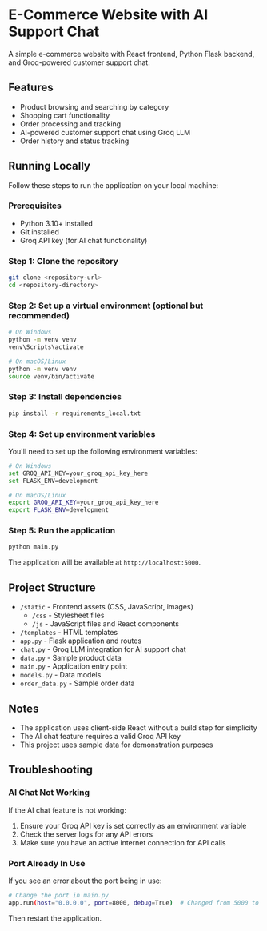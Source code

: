 # E-Commerce Website with AI Support Chat

A simple e-commerce website with React frontend, Python Flask backend, and Groq-powered customer support chat.

## Features

- Product browsing and searching by category
- Shopping cart functionality
- Order processing and tracking
- AI-powered customer support chat using Groq LLM
- Order history and status tracking

## Running Locally

Follow these steps to run the application on your local machine:

### Prerequisites

- Python 3.10+ installed
- Git installed
- Groq API key (for AI chat functionality)

### Step 1: Clone the repository

```bash
git clone <repository-url>
cd <repository-directory>
```

### Step 2: Set up a virtual environment (optional but recommended)

```bash
# On Windows
python -m venv venv
venv\Scripts\activate

# On macOS/Linux
python -m venv venv
source venv/bin/activate
```

### Step 3: Install dependencies

```bash
pip install -r requirements_local.txt
```

### Step 4: Set up environment variables

You'll need to set up the following environment variables:

```bash
# On Windows
set GROQ_API_KEY=your_groq_api_key_here
set FLASK_ENV=development

# On macOS/Linux
export GROQ_API_KEY=your_groq_api_key_here
export FLASK_ENV=development
```

### Step 5: Run the application

```bash
python main.py
```

The application will be available at `http://localhost:5000`.

## Project Structure

- `/static` - Frontend assets (CSS, JavaScript, images)
  - `/css` - Stylesheet files
  - `/js` - JavaScript files and React components
- `/templates` - HTML templates
- `app.py` - Flask application and routes
- `chat.py` - Groq LLM integration for AI support chat
- `data.py` - Sample product data
- `main.py` - Application entry point
- `models.py` - Data models
- `order_data.py` - Sample order data

## Notes

- The application uses client-side React without a build step for simplicity
- The AI chat feature requires a valid Groq API key
- This project uses sample data for demonstration purposes

## Troubleshooting

### AI Chat Not Working

If the AI chat feature is not working:

1. Ensure your Groq API key is set correctly as an environment variable
2. Check the server logs for any API errors
3. Make sure you have an active internet connection for API calls

### Port Already In Use

If you see an error about the port being in use:

```bash
# Change the port in main.py
app.run(host="0.0.0.0", port=8000, debug=True)  # Changed from 5000 to 8000
```

Then restart the application.